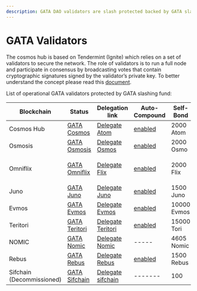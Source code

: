 ```yaml
---
description: GATA DAO validators are slash protected backed by GATA slashing fund
---
```


# GATA Validators

The cosmos hub is based on Tendermint (Ignite) which relies on a set of validators to secure the network. The role of validators is to run a full node and participate in consensus by broadcasting votes that contain cryptographic signatures signed by the validator’s private key. To better understand the concept please read this [document](https://medium.com/the-cosmos-guardian/proof-of-stake-on-cosmos-network-explained-to-my-dog-f7367297e5ae).

List of operational GATA validators protected by GATA slashing fund:

| Blockchain                 | Status                                                                                                              | Delegation link                                                                                                                                                                                                          | Auto-Compound                                                                                       | Self-Bond   | Commission |
| -------------------------- | ------------------------------------------------------------------------------------------------------------------- | ------------------------------------------------------------------------------------------------------------------------------------------------------------------------------------------------------------------------ | --------------------------------------------------------------------------------------------------- | ----------- | ---------- |
| Cosmos Hub                 | [GATA Cosmos](https://www.mintscan.io/cosmos/validators/cosmosvaloper10unx6s0cdqntvrumd5hs07rgd5ytcztqh8etw6)       | [Delegate Atom](https://wallet.keplr.app/chains/cosmos-hub?modal=validator\&chain=cosmoshub-4\&validator\_address=cosmosvaloper10unx6s0cdqntvrumd5hs07rgd5ytcztqh8etw6\&referral=true)                                   | [enabled](https://restake.app/cosmoshub/cosmosvaloper10unx6s0cdqntvrumd5hs07rgd5ytcztqh8etw6)       | 2000 Atom   | 3%         |
| Osmosis                    | [GATA Osmosis](https://www.mintscan.io/osmosis/validators/osmovaloper1d5ada26tcd24wltfakqkkdu3656k6n4chnyz8h)       | [Delegate Osmos](https://wallet.keplr.app/chains/osmosis?modal=validator\&chain=osmosis-1\&validator\_address=osmovaloper1d5ada26tcd24wltfakqkkdu3656k6n4chnyz8h\&referral=true)                                         | [enabled](https://restake.app/osmosis/osmovaloper1d5ada26tcd24wltfakqkkdu3656k6n4chnyz8h)           | 2000 Osmo   | 5%         |
| Omniflix                   | [GATA Omniflix](https://www.mintscan.io/omniflix/validators/omniflixvaloper1ffk54ch6x8xz8dztyp64j25v7lc3mrsylkjgqj) | <p><a href="https://wallet.keplr.app/chains/omniflix?modal=validator&#x26;chain=omniflixhub-1&#x26;validator_address=omniflixvaloper1ffk54ch6x8xz8dztyp64j25v7lc3mrsylkjgqj&#x26;referral=true">Delegate<br>Flix</a></p> | [enabled](https://restake.app/omniflixhub/omniflixvaloper1ffk54ch6x8xz8dztyp64j25v7lc3mrsylkjgqj)   | 2000 Flix   |            |
| Juno                       | [GATA Juno](https://www.mintscan.io/evmos/validators/evmosvaloper1w9m6p7ctu4gkdsr8plle997h25rzsa96xlzfat)           | [Delegate Juno](https://wallet.keplr.app/chains/juno?modal=validator\&chain=juno-1\&validator\_address=junovaloper1yeaw3dv6jk3hr290l2tsew7rr2vjykynme37s2\&referral=true)                                                | [enabled](https://restake.app/juno/junovaloper1yeaw3dv6jk3hr290l2tsew7rr2vjykynme37s2)              | 1500 Juno   | 5%         |
| Evmos                      | [GATA Evmos](https://www.mintscan.io/evmos/validators/evmosvaloper1w9m6p7ctu4gkdsr8plle997h25rzsa96xlzfat)          | [Delegate Evmos](https://wallet.keplr.app/chains/evmos?modal=validator\&chain=evmos\_9001-2\&validator\_address=evmosvaloper1w9m6p7ctu4gkdsr8plle997h25rzsa96xlzfat\&referral=true)                                      | [enabled](https://restake.app/evmos/evmosvaloper1w9m6p7ctu4gkdsr8plle997h25rzsa96xlzfat)            | 10000 Evmos | 5%         |
| Teritori                   | [GATA Teritori](https://teritori.explorers.guru/validator/torivaloper1dyduggaqthztgm8tnk59flkeu3l3qvpzhhd6hn)       | [Delegate Teritori ](https://restake.app/teritori/torivaloper1dyduggaqthztgm8tnk59flkeu3l3qvpzhhd6hn/stake)                                                                                                              | [enabled](https://restake.app/teritori/torivaloper1dyduggaqthztgm8tnk59flkeu3l3qvpzhhd6hn/delegate) | 15000 Tori  | 5%         |
| NOMIC                      | [GATA Nomic](https://app.nomic.io/)                                                                                 | [Delegate Nomic](https://app.nomic.io/)                                                                                                                                                                                  | -----                                                                                               | 4605 Nomic  | 3%         |
| Rebus                      | [GATA Rebus](https://rebus.explorers.guru/validator/rebusvaloper1v9z8pjfgjvuj4ar97h692scm88mvwks5plmvvq)            | [Delegate Rebus](https://app.rebuschain.com/staking)                                                                                                                                                                     | [enabled](https://restake.app/rebus/rebusvaloper1v9z8pjfgjvuj4ar97h692scm88mvwks5plmvvq/delegate)   | 1500 Rebus  | 5%         |
| Sifchain (Decommissioned)  | [GATA Sifchain](https://www.mintscan.io/sifchain/validators/sifvaloper1u453cen62m939v548nfql54zl886a9zy7ggzqq)      | [Delegate sifchain](https://wallet.keplr.app/#/sifchain/stake?modal=detail\&chainId=sifchain-1\&validator=sifvaloper1u453cen62m939v548nfql54zl886a9zy7ggzqq)                                                             | -------                                                                                             | 100         | 5%         |

##
